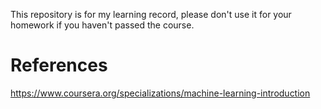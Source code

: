 This repository is for my learning record, please don't use it for your homework if you haven't passed the course.  

# References
https://www.coursera.org/specializations/machine-learning-introduction  
